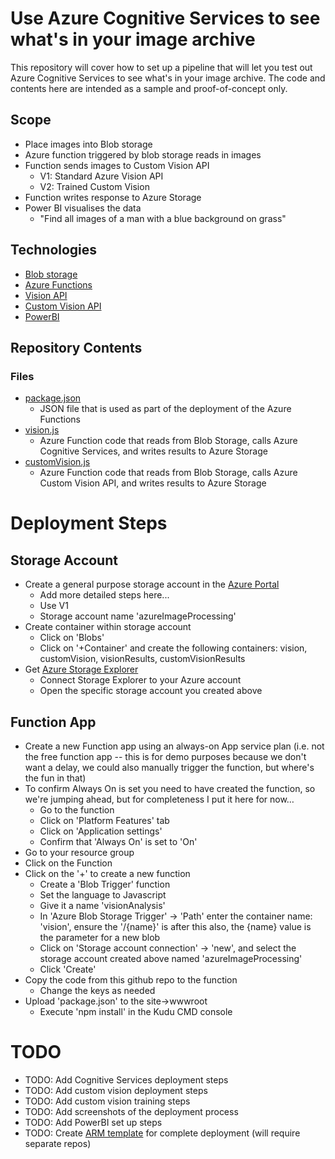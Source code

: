 # Use Azure Cognitive Services to see what's in your image archive

This repository will cover how to set up a pipeline that will let you test out Azure Cognitive Services to see what's in your image archive. The code and contents here are intended as a sample and proof-of-concept only.

## Scope

- Place images into Blob storage
- Azure function triggered by blob storage reads in images
- Function sends images to Custom Vision API
  - V1: Standard Azure Vision API
  - V2: Trained Custom Vision
- Function writes response to Azure Storage
- Power BI visualises the data
  - "Find all images of a man with a blue background on grass"

## Technologies

- [Blob storage](https://azure.microsoft.com/en-gb/services/storage/blobs/)
- [Azure Functions](https://azure.microsoft.com/en-gb/services/functions/)
- [Vision API](https://azure.microsoft.com/en-gb/services/cognitive-services/computer-vision/)
- [Custom Vision API](https://azure.microsoft.com/en-gb/services/cognitive-services/custom-vision-service/)
- [PowerBI](https://powerbi.microsoft.com/en-us/)

## Repository Contents

### Files

- [package.json](package.json)
  - JSON file that is used as part of the deployment of the Azure Functions
- [vision.js](vision.js)
  - Azure Function code that reads from Blob Storage, calls Azure Cognitive Services, and writes results to Azure Storage
- [customVision.js](customVision.js)
  - Azure Function code that reads from Blob Storage, calls Azure Custom Vision API, and writes results to Azure Storage

# Deployment Steps

## Storage Account

- Create a general purpose storage account in the [Azure Portal](https://portal.azure.com/)
  - Add more detailed steps here...
  - Use V1
  - Storage account name 'azureImageProcessing'
- Create container within storage account
  - Click on 'Blobs'
  - Click on '+Container' and create the following containers: vision, customVision, visionResults, customVisionResults
- Get [Azure Storage Explorer](https://azure.microsoft.com/en-us/features/storage-explorer/)
  - Connect Storage Explorer to your Azure account
  - Open the specific storage account you created above

## Function App

- Create a new Function app using an always-on App service plan (i.e. not the free function app -- this is for demo purposes because we don't want a delay, we could also manually trigger the function, but where's the fun in that)
- To confirm Always On is set you need to have created the function, so we're jumping ahead, but for completeness I put it here for now…
  - Go to the function
  - Click on 'Platform Features' tab
  - Click on 'Application settings'
  - Confirm that 'Always On' is set to 'On'
- Go to your resource group
- Click on the Function
- Click on the '+' to create a new function
  - Create a 'Blob Trigger' function
  - Set the language to Javascript
  - Give it a name 'visionAnalysis'
  - In 'Azure Blob Storage Trigger' -> 'Path' enter the container name: 'vision', ensure the '/{name}' is after this also, the {name} value is the parameter for a new blob
  - Click on 'Storage account connection' -> 'new', and select the storage account created above named 'azureImageProcessing'
  - Click 'Create'
- Copy the code from this github repo to the function
  - Change the keys as needed
- Upload 'package.json' to the site->wwwroot
  - Execute 'npm install' in the Kudu CMD console
  
# TODO

- TODO: Add Cognitive Services deployment steps
- TODO: Add custom vision deployment steps
- TODO: Add custom vision training steps
- TODO: Add screenshots of the deployment process
- TODO: Add PowerBI set up steps
- TODO: Create [ARM template](https://docs.microsoft.com/en-us/azure/azure-functions/functions-infrastructure-as-code) for complete deployment (will require separate repos)


